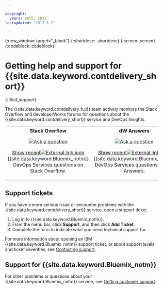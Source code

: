 ```yaml
---

copyright:
  years: 2015, 2017
lastupdated: "2017-3-2"

---
```


{:new_window: target="_blank"}
{:shortdesc: .shortdesc}
{:screen:.screen}
{:codeblock:.codeblock}


# Getting help and support for {{site.data.keyword.contdelivery_short}}    
{: #cd_support}  

The {{site.data.keyword.contdelivery_full}} team actively monitors the Stack Overflow and developerWorks forums for questions about the {{site.data.keyword.contdelivery_short}} service and DevOps Insights.   

<table>
 <td align="center">
 <strong>Stack Overflow</strong>
  <p>
   <a class="xref" href="http://stackoverflow.com/questions/ask?tags=ibm-bluemix,http://stackoverflow.com/questions/tagged/devops-services" target="_blank" title="(Opens in a new tab or window)"><img class="image" src="images/ask-a-question.png" alt="Ask a question"/></a></p>
   <p>
    <a class="xref" href="http://stackoverflow.com/questions/tagged/devops-services" target="_blank" title="(Opens in a new tab or window)">Show recent<img class="image" src="../../icons/launch-glyph.svg" alt="External link icon"/></a> {{site.data.keyword.Bluemix_notm}} DevOps Services questions on Stack Overflow.</p></td>
  <td align="center">
  <strong>dW Answers</strong>
   <p>
   <a class="xref" href="https://developer.ibm.com/answers/questions/ask/?topics=devops-services,bluemix" target="_blank" title="(Opens in a new tab or window)"><img class="image" src="images/ask-a-question.png" alt="Ask a question"/></a></p>
   <p>
    <a class="xref" href="https://developer.ibm.com/answers/topics/devops-services.html" target="_blank" title="(Opens in a new tab or window)">Show recent<img class="image" src="../../icons/launch-glyph.svg" alt="External link icon"/></a> {{site.data.keyword.Bluemix_notm}} DevOps Services questions on dW Answers.</p></td>
  </table>  


## Support tickets

If you have a more serious issue or encounter problems with the {{site.data.keyword.contdelivery_short}} service, open a support ticket.    

1. Log in to {{site.data.keyword.Bluemix_notm}}.
1. From the menu bar, click **Support**, and then click **Add Ticket**.
1. Complete the form to indicate what you need technical support for.

For more information about opening an IBM {{site.data.keyword.Bluemix_notm}} support ticket, or about support levels and ticket severities, see [Contacting support](https://console.ng.bluemix.net/docs/support/index.html#contacting-support).


## Support for {{site.data.keyword.Bluemix_notm}}
For other problems or questions about your {{site.data.keyword.Bluemix_notm}} service, see [Getting customer support](https://www.{DomainName}/docs/support/index.html#getting-customer-support).
